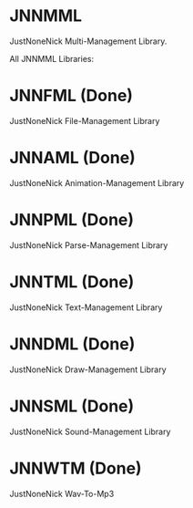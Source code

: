 # JNNMML
JustNoneNick Multi-Management Library.

All JNNMML Libraries:
# JNNFML (Done) 
JustNoneNick File-Management Library
# JNNAML (Done) 
JustNoneNick Animation-Management Library
# JNNPML (Done) 
JustNoneNick Parse-Management Library
# JNNTML (Done) 
JustNoneNick Text-Management Library
# JNNDML (Done) 
JustNoneNick Draw-Management Library
# JNNSML (Done) 
JustNoneNick Sound-Management Library
# JNNWTM (Done) 
JustNoneNick Wav-To-Mp3
